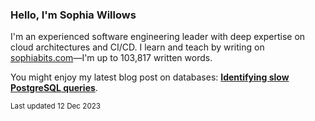 ### Hello, I'm Sophia Willows

I'm an experienced software engineering leader with deep expertise on cloud architectures and CI/CD. I learn and teach by writing on [sophiabits.com](https://sophiabits.com/blog)—I'm up to 103,817 written words.

You might enjoy my latest blog post on databases: **[Identifying slow PostgreSQL queries](https://sophiabits.com/blog/identifying-slow-postgresql-queries)**.

<sub>Last updated 12 Dec 2023</sub>
